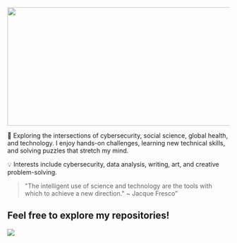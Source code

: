 <img src="https://user-images.githubusercontent.com/113868202/195259180-87b12e92-bf6c-43dd-9a45-d8e15b817e51.gif" width="1000" height="268" />

🔭 Exploring the intersections of cybersecurity, social science, global health, and technology. I enjoy hands-on challenges, learning new technical skills, and solving puzzles that stretch my mind.

💡 Interests include cybersecurity, data analysis, writing, art, and creative problem-solving.

  <thead>
    <tr>
      <th class='tg-0pky'>
        <div class='center'>
          <blockquote class="twitter-tweet" data-partner="tweetdeck">
          <p lang="en" dir="ltr">"The intelligent use of science and technology are the tools with which to achieve a new direction." ~ Jacque Fresco” 
          </blockquote> <!-- <script async src="https://platform.twitter.com/widgets.js" charset="utf-8"></script> -->
        </div>
      </th>
      <th class='tg-0pky'>
        <h2> Feel free to explore my repositories!</h2> <img src="https://user-images.githubusercontent.com/113868202/195277320-06f84a32-5a6a-4f0c-897c-f132481b0660.png" />
      <th>
    </tr>
  </thead>
</table>
